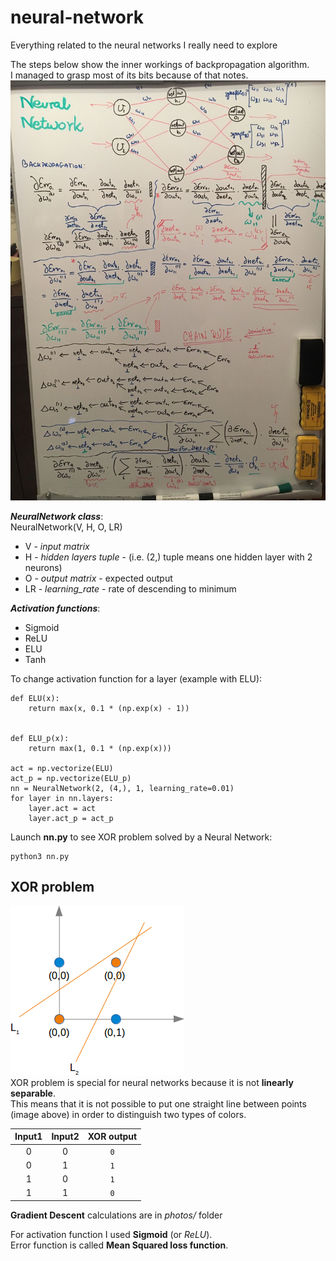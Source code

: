 # neural-network
Everything related to the neural networks I really need to explore

The steps below show the inner workings of backpropagation algorithm.  
I managed to grasp most of its bits because of that notes.
![backprop](photos/backpropagation.jpg)

_**NeuralNetwork class**_:  
NeuralNetwork(V, H, O, LR)
* V - _input matrix_
* H - _hidden layers tuple_ - (i.e. (2,) tuple means one hidden layer with 2 neurons)
* O - _output matrix_ - expected output
* LR - _learning_rate_ - rate of descending to minimum
  
_**Activation functions**_:  
* Sigmoid
* ReLU
* ELU
* Tanh
  
To change activation function for a layer (example with ELU):
```
def ELU(x):
    return max(x, 0.1 * (np.exp(x) - 1))


def ELU_p(x):
    return max(1, 0.1 * (np.exp(x)))

act = np.vectorize(ELU)
act_p = np.vectorize(ELU_p)
nn = NeuralNetwork(2, (4,), 1, learning_rate=0.01)
for layer in nn.layers:
    layer.act = act
    layer.act_p = act_p
```

Launch **nn.py** to see XOR problem solved by a Neural Network:
```
python3 nn.py
```
  
## XOR problem
![XOR](photos/xor_problem.png)  
XOR problem is special for neural networks because it is not **linearly separable**.  
This means that it is not possible to put one straight line between points (image above) in order to distinguish two types of colors.  

| Input1 | Input2 | XOR output |
| :----: | :----: | :--------: |
| 0      | 0      | `0`        |
| 0      | 1      | `1`        |
| 1      | 0      | `1`        |
| 1      | 1      | `0`        |
   
**Gradient Descent** calculations are in *photos/* folder

For activation function I used **Sigmoid** (or *ReLU*).  
Error function is called **Mean Squared loss function**.
